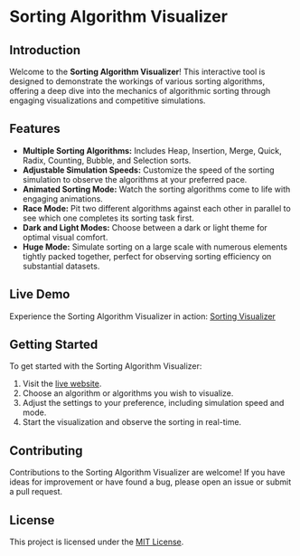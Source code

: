 # Sorting Algorithm Visualizer

## Introduction

Welcome to the **Sorting Algorithm Visualizer**! This interactive tool is designed to demonstrate the workings of various sorting algorithms, offering a deep dive into the mechanics of algorithmic sorting through engaging visualizations and competitive simulations.

## Features

- **Multiple Sorting Algorithms:** Includes Heap, Insertion, Merge, Quick, Radix, Counting, Bubble, and Selection sorts.
- **Adjustable Simulation Speeds:** Customize the speed of the sorting simulation to observe the algorithms at your preferred pace.
- **Animated Sorting Mode:** Watch the sorting algorithms come to life with engaging animations.
- **Race Mode:** Pit two different algorithms against each other in parallel to see which one completes its sorting task first.
- **Dark and Light Modes:** Choose between a dark or light theme for optimal visual comfort.
- **Huge Mode:** Simulate sorting on a large scale with numerous elements tightly packed together, perfect for observing sorting efficiency on substantial datasets.

## Live Demo

Experience the Sorting Algorithm Visualizer in action: [Sorting Visualizer](https://hajji-sorting-visualizer.netlify.app/)

## Getting Started

To get started with the Sorting Algorithm Visualizer:

1. Visit the [live website](https://hajji-sorting-visualizer.netlify.app/).
2. Choose an algorithm or algorithms you wish to visualize.
3. Adjust the settings to your preference, including simulation speed and mode.
4. Start the visualization and observe the sorting in real-time.

## Contributing

Contributions to the Sorting Algorithm Visualizer are welcome! If you have ideas for improvement or have found a bug, please open an issue or submit a pull request.

## License

This project is licensed under the [MIT License](LICENSE.md).
